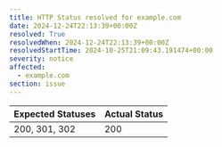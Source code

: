 ```yaml
---
title: HTTP Status resolved for example.com
date: 2024-12-24T22:13:39+00:00Z
resolved: True
resolvedWhen: 2024-12-24T22:13:39+00:00Z
resolvedStartTime: 2024-10-25T21:09:43.191474+00:00
severity: notice
affected:
  - example.com
section: issue
---
```


| Expected Statuses | Actual Status  |
|-------------------|----------------|
| 200, 301, 302 | 200 |
